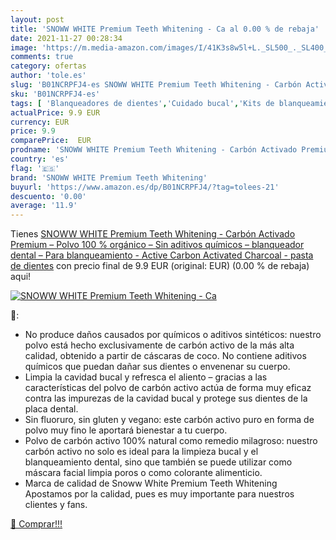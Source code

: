 ```yaml
---
layout: post
title: 'SNOWW WHITE Premium Teeth Whitening - Ca al 0.00 % de rebaja'
date: 2021-11-27 00:28:34
image: 'https://m.media-amazon.com/images/I/41K3s8w5l+L._SL500_._SL400_.jpg'
comments: true
category: ofertas
author: 'tole.es'
slug: 'B01NCRPFJ4-es SNOWW WHITE Premium Teeth Whitening - Carbón Activado...'
sku: 'B01NCRPFJ4-es'
tags: [ 'Blanqueadores de dientes','Cuidado bucal','Kits de blanqueamiento de dientes','Salud y cuidado personal','de','dientes','pasta','snoww white premium teeth whitening', ]
actualPrice: 9.9 EUR
currency: EUR
price: 9.9
comparePrice:  EUR
prodname: 'SNOWW WHITE Premium Teeth Whitening - Carbón Activado Premium – Polvo 100 % orgánico – Sin aditivos químicos – blanqueador dental – Para blanqueamiento - Active Carbon Activated Charcoal - pasta de dientes'
country: 'es'
flag: '🇪🇸'
brand: 'SNOWW WHITE Premium Teeth Whitening'
buyurl: 'https://www.amazon.es/dp/B01NCRPFJ4/?tag=tolees-21'
descuento: '0.00'
average: '11.9'
---
```


Tienes [SNOWW WHITE Premium Teeth Whitening - Carbón Activado Premium – Polvo 100 % orgánico – Sin aditivos químicos – blanqueador dental – Para blanqueamiento - Active Carbon Activated Charcoal - pasta de dientes](https://www.amazon.es/dp/B01NCRPFJ4/?tag=tolees-21) con precio final de  9.9 EUR (original:  EUR) (0.00 %  de rebaja) aqui!

[![SNOWW WHITE Premium Teeth Whitening - Ca](https://m.media-amazon.com/images/I/41K3s8w5l+L._SL500_._SL400_.jpg)](https://www.amazon.es/dp/B01NCRPFJ4/?tag=tolees-21)

🔎:

- No produce daños causados por químicos o aditivos sintéticos: nuestro polvo está hecho exclusivamente de carbón activo de la más alta calidad, obtenido a partir de cáscaras de coco. No contiene aditivos químicos que puedan dañar sus dientes o envenenar su cuerpo.
- Limpia la cavidad bucal y refresca el aliento – gracias a las características del polvo de carbón activo actúa de forma muy eficaz contra las impurezas de la cavidad bucal y protege sus dientes de la placa dental.
- Sin fluoruro, sin gluten y vegano: este carbón activo puro en forma de polvo muy fino le aportará bienestar a tu cuerpo.
- Polvo de carbón activo 100% natural como remedio milagroso: nuestro carbón activo no solo es ideal para la limpieza bucal y el blanqueamiento dental, sino que también se puede utilizar como máscara facial limpia poros o como colorante alimenticio.
- Marca de calidad de Snoww White Premium Teeth Whitening Apostamos por la calidad, pues es muy importante para nuestros clientes y fans.

[🛒 Comprar!!!](https://www.amazon.es/dp/B01NCRPFJ4/?tag=tolees-21)
